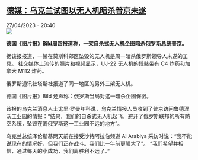 <!--1682621102000-->
[德媒：乌克兰试图以无人机暗杀普京未遂](https://www.rfi.fr/cn/%E6%AC%A7%E6%B4%B2/20230427-%E5%BE%B7%E5%AA%92-%E4%B9%8C%E5%85%8B%E5%85%B0%E8%AF%95%E5%9B%BE%E4%BB%A5%E6%97%A0%E4%BA%BA%E6%9C%BA%E6%9A%97%E6%9D%80%E6%99%AE%E4%BA%AC%E6%9C%AA%E9%81%82)
------

<div>27/04/2023 - 20:40</div><img src="https://s.rfi.fr/media/display/07567bae-deaf-11ed-a2c4-005056a90284/w:1280/p:16x9/poutine%20-%20zelensky.png"><p><strong>德国《图片报》Bild周四报道称，一架自杀式无人机企图暗杀俄罗斯总统普京。                    </strong></p><div><p>据该报报道，一架在莫斯科郊区坠毁的无人机是周一暗杀俄罗斯领导人未遂的工具。 社交媒体上流传的照片和视频显示，UJ-22 无人机的残骸带有 C4 炸药和加拿大 M112 炸药。</p><p>俄罗斯通讯社塔斯社报道了同一地区的另外三架无人机。</p><p>德国《图片报》Bild 还声称：俄罗斯当局对这一暗杀企图保密。</p><p>该报的乌克兰消息人士尤里·罗曼年科说，乌克兰情报人员收到了普京访问鲁德涅沃工业园的情报：“结果，我们的自杀式无人机起飞，避开了俄罗斯联邦的所有防空系统，坠毁在离俄罗斯这一工业园不远的地方”。</p><p>乌克兰总统泽伦斯基两天前在接受沙特阿拉伯频道 Al Arabiya 采访时说：“我不能说现在的情况好，但我们正在战斗。我们比一年前更强大了”。 “我们希望并相信，通过每天的小成功，我们离胜利不远了。”</p><div data-selfpromo-newsletter></div><div data-selfpromo-app></div></div>
